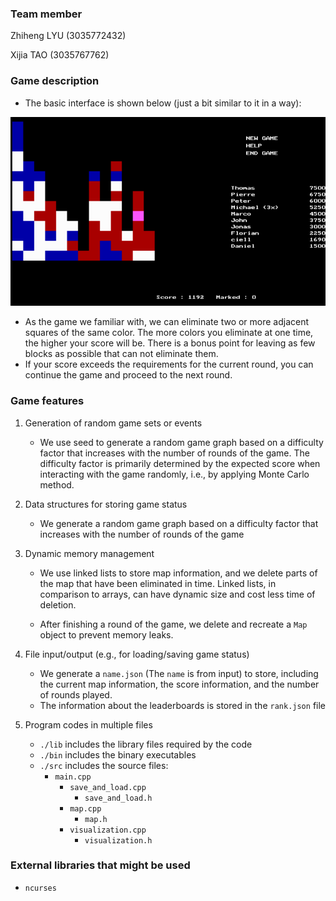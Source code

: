 ### Team member

Zhiheng LYU (3035772432)

Xijia TAO (3035767762)

### Game description

- The basic interface is shown below (just a bit similar to it in a way):

![samegame](samegame.png)

- As the game we familiar with, we can eliminate two or more adjacent squares of the same color. The more colors you eliminate at one time, the higher your score will be. There is a bonus point for leaving as few blocks as possible that can not eliminate them.
- If your score exceeds the requirements for the current round, you can continue the game and proceed to the next round.

### Game features

1. Generation of random game sets or events
   
   - We use seed to generate a random game graph based on a difficulty factor that increases with the number of rounds of the game. The difficulty factor is primarily determined by the expected score when interacting with the game randomly, i.e., by applying Monte Carlo method.
   
2. Data structures for storing game status
   
   - We generate a random game graph based on a difficulty factor that increases with the number of rounds of the game
   
3. Dynamic memory management

   - We use linked lists to store map information, and we delete parts of the map that have been eliminated in time. Linked lists, in comparison to arrays, can have dynamic size and cost less time of deletion.

   - After finishing a round of the game, we delete and recreate a `Map` object to prevent memory leaks.

4. File input/output (e.g., for loading/saving game status)
   - We generate a `name.json` (The `name` is from input) to store, including the current map information, the score information, and the number of rounds played.
   - The information about the leaderboards is stored in the `rank.json` file

5. Program codes in multiple files
   - `./lib` includes the library files required by the code
   - `./bin` includes the binary executables
   - `./src` includes the source files:
     - `main.cpp`
       - `save_and_load.cpp`
         - `save_and_load.h`
       - `map.cpp`
         - `map.h`
       - `visualization.cpp`
         - `visualization.h`

### External libraries that might be used

- `ncurses`
